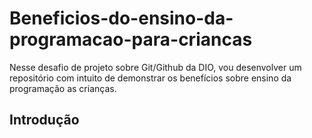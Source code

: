 # Beneficios-do-ensino-da-programacao-para-criancas
Nesse desafio de projeto sobre Git/Github da DIO, vou desenvolver um repositório com intuito de demonstrar os benefícios sobre ensino da programação as crianças.

## Introdução
